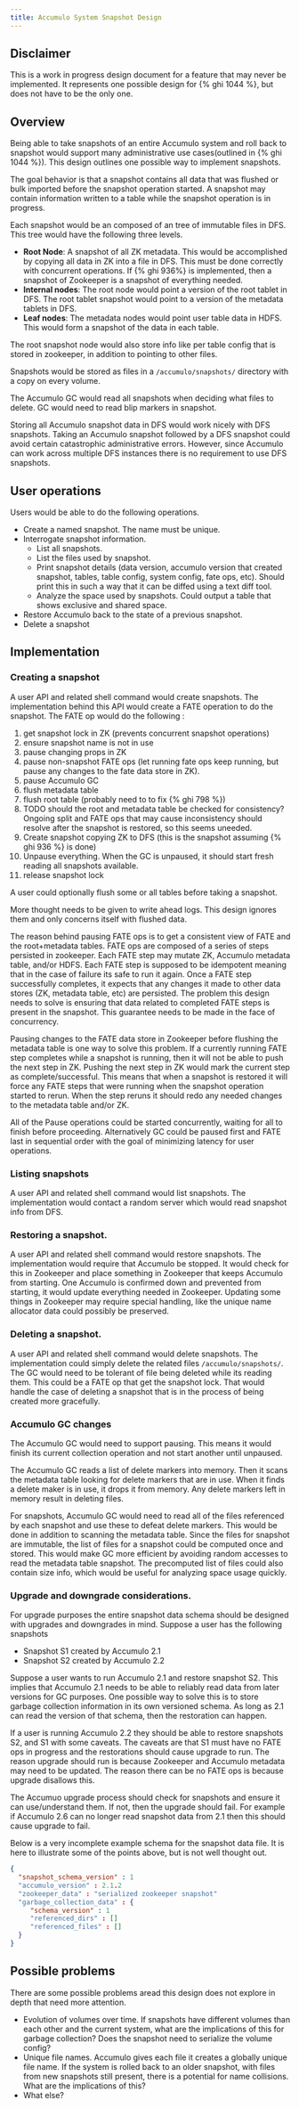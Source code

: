 ```yaml
---
title: Accumulo System Snapshot Design
---
```


## Disclaimer

This is a work in progress design document for a feature that may never be
implemented.  It represents one possible design for {% ghi 1044 %}, but does
not have to be the only one.

## Overview

Being able to take snapshots of an entire Accumulo system and roll back to
snapshot would support many administrative use cases(outlined in
{% ghi 1044 %}).  This design outlines one possible way to implement snapshots.

The goal behavior is that a snapshot contains all data that was flushed or bulk
imported before the snapshot operation started.  A snapshot may contain
information written to a table while the snapshot operation is in progress.

Each snapshot would be an composed of an tree of immutable files in DFS.  This
tree would have the following three levels.

 * **Root Node**: A snapshot of all ZK metadata. This would be accomplished by
    copying all data in ZK into a file in DFS. This must be done correctly
    with concurrent operations. If {% ghi 936%} is implemented, then a
    snapshot of Zookeeper is a snapshot of everything needed.
 * **Internal nodes**: The root node would point a version of the root tablet in
    DFS. The root tablet snapshot would point to a version of the metadata
    tablets in DFS.
 * **Leaf nodes**:  The metadata nodes would point user table data in HDFS.
    This would form a snapshot of the data in each table.

The root snapshot node would also store info like per table config that is
stored in zookeeper, in addition to pointing to other files.

Snapshots would be stored as files in a `/accumulo/snapshots/` directory with a
copy on every volume.

The Accumulo GC would read all snapshots when deciding what files to delete. GC
would need to read blip markers in snapshot.

Storing all Accumulo snapshot data in DFS would work nicely with DFS snapshots.
Taking an Accumulo snapshot followed by a DFS snapshot could avoid certain
catastrophic administrative errors.  However, since Accumulo can work across
multiple DFS instances there is no requirement to use DFS snapshots.

## User operations

Users would be able to do the following operations.

 * Create a named snapshot.  The name must be unique.
 * Interrogate snapshot information.
   * List all snapshots.
   * List the files used by snapshot.
   * Print snapshot details (data version, accumulo version that created
     snapshot, tables, table config, system config, fate ops, etc). Should
     print this in such a way that it can be diffed using a text diff tool.
   * Analyze the space used by snapshots.  Could output a table that shows exclusive and shared space.
 * Restore Accumulo back to the state of a previous snapshot.
 * Delete a snapshot

## Implementation

### Creating a snapshot

A user API and related shell command would create snapshots.  The
implementation behind this API would create a FATE operation to do the
snapshot. The FATE op would do the following :

 1. get snapshot lock in ZK (prevents concurrent snapshot operations)
 1. ensure snapshot name is not in use
 1. pause changing props in ZK
 1. pause non-snapshot FATE ops (let running fate ops keep running, but pause
    any changes to the fate data store in ZK).
 1. pause Accumulo GC
 1. flush metadata table
 1. flush root table (probably need to to fix {% ghi 798 %})
 1. TODO should the root and metadata table be checked for consistency?
    Ongoing split and FATE ops that may cause inconsistency should resolve after
    the snapshot is restored, so this seems uneeded.
 1. Create snapshot copying ZK to DFS (this is the snapshot assuming
    {% ghi 936 %} is done)
 1. Unpause everything. When the GC is unpaused, it should start fresh reading
    all snapshots available.
 1. release snapshot lock

A user could optionally flush some or all tables before taking a snapshot.

More thought needs to be given to write ahead logs.  This design ignores them
and only concerns itself with flushed data.

The reason behind pausing FATE ops is to get a consistent view of FATE and the
root+metadata tables.  FATE ops are composed of a series of steps persisted in
zookeeper.  Each FATE step may mutate ZK, Accumulo metadata table, and/or HDFS.
Each FATE step is supposed to be idempotent meaning that in the case of failure
its safe to run it again.  Once a FATE step successfully completes, it expects
that any changes it made to other data stores (ZK, metadata table, etc) are
persisted.  The problem this design needs to solve is ensuring that data
related to completed FATE steps is present in the snapshot.  This guarantee
needs to be made in the face of concurrency.

Pausing changes to the FATE data store in Zookeeper before flushing the
metadata table is one way to solve this problem.  If a currently running FATE
step completes while a snapshot is running, then it will not be able to push
the next step in ZK. Pushing the next step in ZK would mark the current step as
complete/successful. This means that when a snapshot is restored it will force
any FATE steps that were running when the snapshot operation started to rerun.
When the step reruns it should redo any needed changes to the metadata table
and/or ZK.

All of the Pause operations could be started concurrently, waiting for all to
finish before proceeding.  Alternatively GC could be paused first and FATE last
in sequential order with the goal of minimizing latency for user operations.

### Listing snapshots

A user API and related shell command would list snapshots.  The implementation
would contact a random server which would read snapshot info from DFS.

### Restoring a snapshot.

A user API and related shell command would restore snapshots.  The
implementation would require that Accumulo be stopped.  It would check for this
in Zookeeper and place something in Zookeeper that keeps Accumulo from
starting.  One Accumulo is confirmed down and prevented from starting, it would
update everything needed in Zookeeper.   Updating some things in Zookeeper may
require special handling, like the unique name allocator data could possibly be
preserved.

### Deleting a snapshot.

A user API and related shell command would delete snapshots.  The
implementation could simply delete the related files `/accumulo/snapshots/`.
The GC would need to be tolerant of file being deleted while its reading them.
This could be a FATE op that get the snapshot lock.  That would handle the
case of deleting a snapshot that is in the process of being created more
gracefully.


### Accumulo GC changes

The Accumulo GC would need to support pausing.  This means it would finish its
current collection operation and not start another until unpaused.

The Accumulo GC reads a list of delete markers into memory.  Then it scans the
metadata table looking for delete markers that are in use.  When it finds a
delete maker is in use, it drops it from memory.  Any delete markers left in
memory result in deleting files.

For snapshots, Accumulo GC would need to read all of the files referenced by
each snapshot and use these to defeat delete markers.  This would be done in
addition to scanning the metadata table.  Since the files for snapshot are
immutable, the list of files for a snapshot could be computed once and stored.
This would make GC more efficient by avoiding random accesses to read the
metadata table snapshot.  The precomputed list of files could also contain size
info, which would be useful for analyzing space usage quickly.

### Upgrade and downgrade considerations.

For upgrade purposes the entire snapshot data schema should be designed with
upgrades and downgrades in mind. Suppose a user has the following snapshots

 * Snapshot S1 created by Accumulo 2.1
 * Snapshot S2 created by Accumulo 2.2

Suppose a user wants to run Accumulo 2.1 and restore snapshot S2.   This
implies that Accumulo 2.1 needs to be able to reliably read data from later
versions for GC purposes.  One possible way to solve this is to store garbage
collection information in its own versioned schema.  As long as 2.1 can read
the version of that schema, then the restoration can happen.

If a user is running Accumulo 2.2 they should be able to restore snapshots S2,
and S1 with some caveats.  The caveats are that S1 must have no FATE ops in
progress and the restorations should cause upgrade to run.  The reason upgrade
should run is because Zookeeper and Accumulo metadata may need to be updated.
The reason there can be no FATE ops is because upgrade disallows this.

The Accumuo upgrade process should check for snapshots and ensure it can
use/understand them.  If not, then the upgrade should fail.  For example if
Accumulo 2.6 can no longer read snapshot data from 2.1 then this should cause
upgrade to fail.

Below is a very incomplete example schema for the snapshot data file. It is
here to illustrate some of the points above, but is not well thought out.

```json
{
  "snapshot_schema_version" : 1
  "accumulo_version" : 2.1.2
  "zookeeper_data" : "serialized zookeeper snapshot"
  "garbage_collection_data" : {
     "schema_version" : 1
     "referenced_dirs" : []
     "referenced_files" : []
  }
}
```

## Possible problems

There are some possible problems aread this design does not explore in depth
that need more attention.

 * Evolution of volumes over time.  If snapshots have different volumes than
   each other and the current system, what are the implications of this for
   garbage collection?  Does the snapshot need to serialize the volume config?
 * Unique file names.  Accumulo gives each file it creates a globally unique
   file name.  If the system is rolled back to an older snapshot, with files
   from new snapshots still present, there is a potential for name collisions.
   What are the implications of this?
 * What else?
